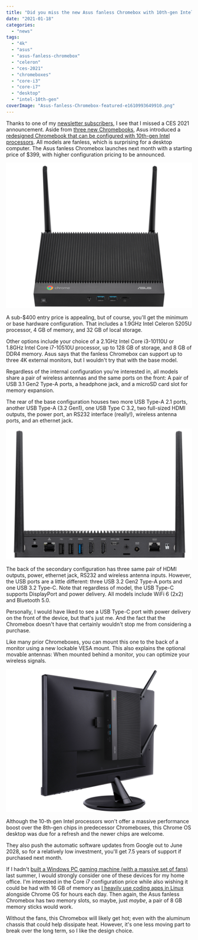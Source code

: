 ```yaml
---
title: "Did you miss the new Asus fanless Chromebox with 10th-gen Intel chips at CES 2021? (I did.)"
date: "2021-01-18"
categories: 
  - "news"
tags: 
  - "4k"
  - "asus"
  - "asus-fanless-chromebox"
  - "celeron"
  - "ces-2021"
  - "chromeboxes"
  - "core-i3"
  - "core-i7"
  - "desktop"
  - "intel-10th-gen"
coverImage: "Asus-fanless-Chromebox-featured-e1610993649910.png"
---
```


Thanks to one of my [newsletter subscribers](https://mailchi.mp/555032463821/welcome), I see that I missed a CES 2021 announcement. Aside from [three new Chromebooks](https://www.aboutchromebooks.com/news/asus-makes-the-biggest-ces-2021-splash-with-three-new-chromebooks-cm5-cx9-and-flip-c536/), Asus introduced a [redesigned Chromebook that can be configured with 10th-gen Intel processors](https://www.asus.com/Displays-Desktops/Mini-PCs/Chrome-OS-devices/ASUS-Fanless-Chromebox/). All models are fanless, which is surprising for a desktop computer. The Asus fanless Chromebox launches next month with a starting price of $399, with higher configuration pricing to be announced.

![Asus fanless Chromebox front](images/Asus-fanless-Chromebox-front-e1610993741216-1024x801.png)

A sub-$400 entry price is appealing, but of course, you'll get the minimum or base hardware configuration. That includes a 1.9GHz Intel Celeron 5205U processor, 4 GB of memory, and 32 GB of local storage.

Other options include your choice of a 2.1GHz Intel Core i3-10110U or 1.8GHz Intel Core i7-10510U processor, up to 128 GB of storage, and 8 GB of DDR4 memory. Asus says that the fanless Chromebox can support up to three 4K external monitors, but I wouldn't try that with the base model.

Regardless of the internal configuration you're interested in, all models share a pair of wireless antennas and the same ports on the front: A pair of USB 3.1 Gen2 Type-A ports, a headphone jack, and a microSD card slot for memory expansion.

The rear of the base configuration houses two more USB Type-A 2.1 ports, another USB Type-A (3.2 Gen1), one USB Type C 3.2, two full-sized HDMI outputs, the power port, an RS232 interface (really!), wireless antenna ports, and an ethernet jack.

![Asus fanless Chromebox rear](images/Asus-fanless-Chromebox-rear-e1610994580155-1024x721.png)

The back of the secondary configuration has three same pair of HDMI outputs, power, ethernet jack, RS232 and wireless antenna inputs. However, the USB ports are a little different: three USB 3.2 Gen2 Type-A ports and one USB 3.2 Type-C. Note that regardless of model, the USB Type-C supports DisplayPort and power delivery. All models include WiFi 6 (2x2) and Bluetooth 5.0.

Personally, I would have liked to see a USB Type-C port with power delivery on the front of the device, but that's just me. And the fact that the Chromebox doesn't have that certainly wouldn't stop me from considering a purchase.

Like many prior Chromeboxes, you can mount this one to the back of a monitor using a new lockable VESA mount. This also explains the optional movable antennas: When mounted behind a monitor, you can optimize your wireless signals.

![Asus fanless Chromebox VESA mounted](images/Asus-fanless-Chromebox-VESA-mount-e1610994802536-1024x788.png)

Although the 10-th gen Intel processors won't offer a massive performance boost over the 8th-gen chips in predecessor Chromeboxes, this Chrome OS desktop was due for a refresh and the newer chips are welcome.

They also push the automatic software updates from Google out to June 2028, so for a relatively low investment, you'll get 7.5 years of support if purchased next month.

If I hadn't [built a Windows PC gaming machine (with a massive set of fans)](https://www.kctofel.com/so-i-hit-the-nvidia-rtx-3080-lottery/) last summer, I would strongly consider one of these devices for my home office. I'm interested in the Core i7 configuration price while also wishing it could be had with 16 GB of memory as [I heavily use coding apps in Linux](https://www.aboutchromebooks.com/news/can-you-learn-to-code-in-a-college-computer-science-program-with-a-chromebook/) alongside Chrome OS for hours each day. Then again, the Asus fanless Chromebox has two memory slots, so maybe, just _maybe_, a pair of 8 GB memory sticks would work.

Without the fans, this Chromebox will likely get hot; even with the aluminum chassis that could help dissipate heat. However, it's one less moving part to break over the long term, so I like the design choice.
